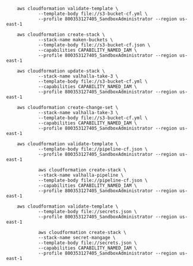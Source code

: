         aws cloudformation validate-template \
                --template-body file://s3-bucket-cf.yml \
                --profile 800353127405_SandboxAdministrator --region us-east-1

        aws cloudformation create-stack \
                --stack-name maken-buckets \
                --template-body file://s3-bucket-cf.json \
                --capabilities CAPABILITY_NAMED_IAM \
                --profile 800353127405_SandboxAdministrator --region us-east-1
        
        aws cloudformation update-stack \
                --stack-name valhalla-take-3 \
                --template-body file://s3-bucket-cf.yml \
                --capabilities CAPABILITY_NAMED_IAM \
                --profile 800353127405_SandboxAdministrator --region us-east-1
        
        aws cloudformation create-change-set \
                --stack-name valhalla-take-3 \
                --template-body file://s3-bucket-cf.yml \
                --capabilities CAPABILITY_NAMED_IAM \
                --profile 800353127405_SandboxAdministrator --region us-east-1

        aws cloudformation validate-template \
                --template-body file://pipeline-cf.json \
                --profile 800353127405_SandboxAdministrator --region us-east-1

                aws cloudformation create-stack \
                --stack-name valhalla-pipeline \
                --template-body file://pipeline-cf.json \
                --capabilities CAPABILITY_NAMED_IAM \
                --profile 800353127405_SandboxAdministrator --region us-east-1

        aws cloudformation validate-template \
                --template-body file://secrets.json \
                --profile 800353127405_SandboxAdministrator --region us-east-1

                aws cloudformation create-stack \
                --stack-name secret-mangage \
                --template-body file://secrets.json \
                --capabilities CAPABILITY_NAMED_IAM \
                --profile 800353127405_SandboxAdministrator --region us-east-1